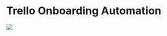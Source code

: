 # Trello Onboarding Automation

<p>
<img src="https://i.imgur.com/u6y42um.png alt"Resource Group"/?
</p>
